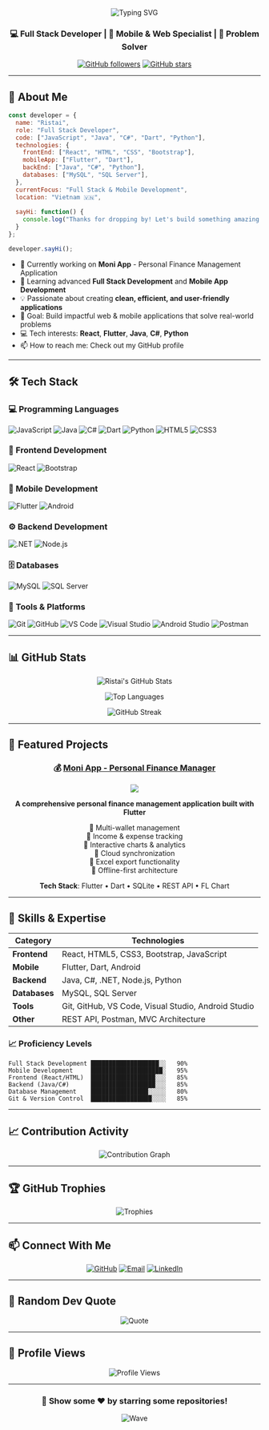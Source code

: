 <div align="center">
  <img src="https://readme-typing-svg.herokuapp.com?font=Fira+Code&size=32&duration=2800&pause=2000&color=00C853&center=true&vCenter=true&width=940&lines=Hi+there!+%F0%9F%91%8B+I'm+Ristai;Full+Stack+Developer;Mobile+%26+Web+Developer;Welcome+to+my+GitHub+Profile!" alt="Typing SVG" />
</div>

<div align="center">
  
  ### 💻 Full Stack Developer | 📱 Mobile & Web Specialist | 🚀 Problem Solver
  
  [![GitHub followers](https://img.shields.io/github/followers/Ristai?style=social)](https://github.com/Ristai)
  [![GitHub stars](https://img.shields.io/github/stars/Ristai?style=social)](https://github.com/Ristai)
  
</div>

---

## 🚀 About Me

```javascript
const developer = {
  name: "Ristai",
  role: "Full Stack Developer",
  code: ["JavaScript", "Java", "C#", "Dart", "Python"],
  technologies: {
    frontEnd: ["React", "HTML", "CSS", "Bootstrap"],
    mobileApp: ["Flutter", "Dart"],
    backEnd: ["Java", "C#", "Python"],
    databases: ["MySQL", "SQL Server"],
  },
  currentFocus: "Full Stack & Mobile Development",
  location: "Vietnam 🇻🇳",
  
  sayHi: function() {
    console.log("Thanks for dropping by! Let's build something amazing together 🚀");
  }
};

developer.sayHi();
```

- 🔭 Currently working on **Moni App** - Personal Finance Management Application
- 🌱 Learning advanced **Full Stack Development** and **Mobile App Development**
- 💡 Passionate about creating **clean, efficient, and user-friendly applications**
- 🎯 Goal: Build impactful web & mobile applications that solve real-world problems
- 💻 Tech interests: **React**, **Flutter**, **Java**, **C#**, **Python**
- 📫 How to reach me: Check out my GitHub profile

---

## 🛠️ Tech Stack

### 💻 Programming Languages
![JavaScript](https://img.shields.io/badge/JavaScript-F7DF1E?style=for-the-badge&logo=javascript&logoColor=black)
![Java](https://img.shields.io/badge/Java-ED8B00?style=for-the-badge&logo=openjdk&logoColor=white)
![C#](https://img.shields.io/badge/C%23-239120?style=for-the-badge&logo=c-sharp&logoColor=white)
![Dart](https://img.shields.io/badge/Dart-0175C2?style=for-the-badge&logo=dart&logoColor=white)
![Python](https://img.shields.io/badge/Python-3776AB?style=for-the-badge&logo=python&logoColor=white)
![HTML5](https://img.shields.io/badge/HTML5-E34F26?style=for-the-badge&logo=html5&logoColor=white)
![CSS3](https://img.shields.io/badge/CSS3-1572B6?style=for-the-badge&logo=css3&logoColor=white)

### 🎨 Frontend Development
![React](https://img.shields.io/badge/React-20232A?style=for-the-badge&logo=react&logoColor=61DAFB)
![Bootstrap](https://img.shields.io/badge/Bootstrap-563D7C?style=for-the-badge&logo=bootstrap&logoColor=white)

### 📱 Mobile Development
![Flutter](https://img.shields.io/badge/Flutter-02569B?style=for-the-badge&logo=flutter&logoColor=white)
![Android](https://img.shields.io/badge/Android-3DDC84?style=for-the-badge&logo=android&logoColor=white)

### ⚙️ Backend Development
![.NET](https://img.shields.io/badge/.NET-512BD4?style=for-the-badge&logo=dotnet&logoColor=white)
![Node.js](https://img.shields.io/badge/Node.js-339933?style=for-the-badge&logo=nodedotjs&logoColor=white)

### 🗄️ Databases
![MySQL](https://img.shields.io/badge/MySQL-4479A1?style=for-the-badge&logo=mysql&logoColor=white)
![SQL Server](https://img.shields.io/badge/SQL_Server-CC2927?style=for-the-badge&logo=microsoft-sql-server&logoColor=white)

### 🧰 Tools & Platforms
![Git](https://img.shields.io/badge/Git-F05032?style=for-the-badge&logo=git&logoColor=white)
![GitHub](https://img.shields.io/badge/GitHub-181717?style=for-the-badge&logo=github&logoColor=white)
![VS Code](https://img.shields.io/badge/VS_Code-007ACC?style=for-the-badge&logo=visual-studio-code&logoColor=white)
![Visual Studio](https://img.shields.io/badge/Visual_Studio-5C2D91?style=for-the-badge&logo=visual-studio&logoColor=white)
![Android Studio](https://img.shields.io/badge/Android_Studio-3DDC84?style=for-the-badge&logo=android-studio&logoColor=white)
![Postman](https://img.shields.io/badge/Postman-FF6C37?style=for-the-badge&logo=postman&logoColor=white)

---

## 📊 GitHub Stats

<div align="center">
  
  ![Ristai's GitHub Stats](https://github-readme-stats.vercel.app/api?username=Ristai&show_icons=true&theme=radical&hide_border=true&bg_color=0D1117&title_color=00C853&icon_color=00C853&text_color=FFFFFF)
  
  ![Top Languages](https://github-readme-stats.vercel.app/api/top-langs/?username=Ristai&layout=compact&theme=radical&hide_border=true&bg_color=0D1117&title_color=00C853&text_color=FFFFFF)
  
  ![GitHub Streak](https://github-readme-streak-stats.herokuapp.com/?user=Ristai&theme=radical&hide_border=true&background=0D1117&ring=00C853&fire=00C853&currStreakLabel=00C853)

</div>

---

## 🎯 Featured Projects

<div align="center">

### 💰 [Moni App - Personal Finance Manager](https://github.com/Ristai/Moni_App)

<a href="https://github.com/Ristai/Moni_App">
  <img src="https://github-readme-stats.vercel.app/api/pin/?username=Ristai&repo=Moni_App&theme=radical&hide_border=true&bg_color=0D1117&title_color=00C853&icon_color=00C853&text_color=FFFFFF" />
</a>

**A comprehensive personal finance management application built with Flutter**

🔹 Multi-wallet management  
🔹 Income & expense tracking  
🔹 Interactive charts & analytics  
🔹 Cloud synchronization  
🔹 Excel export functionality  
🔹 Offline-first architecture  

**Tech Stack**: Flutter • Dart • SQLite • REST API • FL Chart

</div>

---

## 💼 Skills & Expertise

<div align="center">

| Category | Technologies |
|----------|-------------|
| **Frontend** | React, HTML5, CSS3, Bootstrap, JavaScript |
| **Mobile** | Flutter, Dart, Android |
| **Backend** | Java, C#, .NET, Node.js, Python |
| **Databases** | MySQL, SQL Server |
| **Tools** | Git, GitHub, VS Code, Visual Studio, Android Studio |
| **Other** | REST API, Postman, MVC Architecture |

</div>

### 📈 Proficiency Levels

```text
Full Stack Development ███████████████████░░   90%
Mobile Development     ████████████████████░   95%
Frontend (React/HTML)  ██████████████████░░░   85%
Backend (Java/C#)      ██████████████████░░░   85%
Database Management    ████████████████░░░░░   80%
Git & Version Control  █████████████████░░░░   85%
```

---

## 📈 Contribution Activity

<div align="center">
  
  ![Contribution Graph](https://github-readme-activity-graph.vercel.app/graph?username=Ristai&theme=react-dark&hide_border=true&bg_color=0D1117&color=00C853&line=00C853&point=FFFFFF)

</div>

---

## 🏆 GitHub Trophies

<div align="center">
  
  ![Trophies](https://github-profile-trophy.vercel.app/?username=Ristai&theme=radical&no-frame=true&no-bg=true&margin-w=4&row=1)

</div>

---

## 📫 Connect With Me

<div align="center">
  
  [![GitHub](https://img.shields.io/badge/GitHub-181717?style=for-the-badge&logo=github&logoColor=white)](https://github.com/Ristai)
  [![Email](https://img.shields.io/badge/Email-D14836?style=for-the-badge&logo=gmail&logoColor=white)](mailto:your-email@example.com)
  [![LinkedIn](https://img.shields.io/badge/LinkedIn-0077B5?style=for-the-badge&logo=linkedin&logoColor=white)](https://linkedin.com/in/your-profile)
  
</div>

---

## 💭 Random Dev Quote

<div align="center">
  
  ![Quote](https://quotes-github-readme.vercel.app/api?type=horizontal&theme=radical)

</div>

---

## 👀 Profile Views

<div align="center">
  
  ![Profile Views](https://komarev.com/ghpvc/?username=Ristai&color=00C853&style=for-the-badge&label=PROFILE+VIEWS)
  
</div>

---

<div align="center">
  
  ### 🌟 Show some ❤️ by starring some repositories!
  
  ![Wave](https://raw.githubusercontent.com/mayhemantt/mayhemantt/Update/svg/Bottom.svg)
  
</div>

